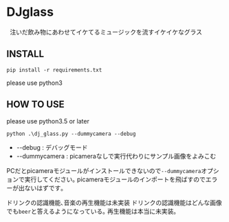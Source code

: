 # DJglass  
  
注いだ飲み物にあわせてイケてるミュージックを流すイケイケなグラス

## INSTALL
```
pip install -r requirements.txt
```
please use python3


## HOW TO USE
please use python3.5 or later
```
python .\dj_glass.py --dummycamera --debug 
```
* --debug : デバッグモード
* --dummycamera : picameraなしで実行代わりにサンプル画像をよみこむ

PCだとpicameraモジュールがインストールできないので`--dummycamera`オプションで実行してください｡
picameraモジュールのインポートを飛ばすのでエラーが出ないはずです｡

ドリンクの認識機能､音楽の再生機能は未実装
ドリンクの認識機能はどんな画像でも`beer`と答えるようになっている｡
再生機能は本当に未実装｡
